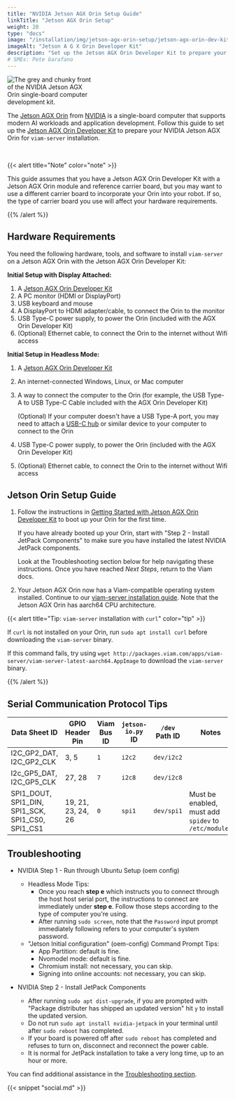 ```yaml
---
title: "NVIDIA Jetson AGX Orin Setup Guide"
linkTitle: "Jetson AGX Orin Setup"
weight: 20
type: "docs"
image: "/installation/img/jetson-agx-orin-setup/jetson-agx-orin-dev-kit.png"
imageAlt: "Jetson A G X Orin Developer Kit"
description: "Set up the Jetson AGX Orin Developer Kit to prepare your NVIDIA Jetson AGX Orin for viam-server installation."
# SMEs: Pete Garafano
---
```


<div class="td-max-width-on-larger-screens">
<img src="../../img/jetson-agx-orin-setup/jetson-agx-orin-dev-kit.png" style="max-width:200px" class="alignright" alt="The grey and chunky front of the NVIDIA Jetson AGX Orin single-board computer development kit."></div>

The [Jetson AGX Orin](https://developer.nvidia.com/embedded/jetson-orin) from [NVIDIA](https://www.nvidia.com/) is a single-board computer that supports modern AI workloads and application development.
Follow this guide to set up the [Jetson AGX Orin Developer Kit](https://developer.nvidia.com/embedded/learn/get-started-jetson-agx-orin-devkit) to prepare your NVIDIA Jetson AGX Orin for `viam-server` installation.

<div style="clear:both;"><br /></div>

{{< alert title="Note" color="note" >}}

This guide assumes that you have a Jetson AGX Orin Developer Kit with a Jetson AGX Orin module and reference carrier board, but you may want to use a different carrier board to incorporate your Orin into your robot.
If so, the type of carrier board you use will affect your hardware requirements.

{{% /alert %}}

## Hardware Requirements

You need the following hardware, tools, and software to install `viam-server` on a Jetson AGX Orin with the Jetson AGX Orin Developer Kit:

**Initial Setup with Display Attached:**

1. A [Jetson AGX Orin Developer Kit](https://www.arrow.com/en/products/945-13730-0000-000/nvidia)
2. A PC monitor (HDMI or DisplayPort)
3. USB keyboard and mouse
4. A DisplayPort to HDMI adapter/cable, to connect the Orin to the monitor
5. USB Type-C power supply, to power the Orin (included with the AGX Orin Developer Kit)
6. (Optional) Ethernet cable, to connect the Orin to the internet without Wifi access

**Initial Setup in Headless Mode:**

1. A [Jetson AGX Orin Developer Kit](https://www.arrow.com/en/products/945-13730-0000-000/nvidia)
2. An internet-connected Windows, Linux, or Mac computer
3. A way to connect the computer to the Orin (for example, the USB Type-A to USB Type-C Cable included with the AGX Orin Developer Kit)

   (Optional) If your computer doesn't have a USB Type-A port, you may need to attach a [USB-C hub](https://toomanyadapters.com/best-usb-hubs/) or similar device to your computer to connect to the Orin

4. USB Type-C power supply, to power the Orin (included with the AGX Orin Developer Kit)
5. (Optional) Ethernet cable, to connect the Orin to the internet without Wifi access

## Jetson Orin Setup Guide

1. Follow the instructions in [Getting Started with Jetson AGX Orin Developer Kit](https://developer.nvidia.com/embedded/learn/get-started-jetson-agx-orin-devkit) to boot up your Orin for the first time.

    If you have already booted up your Orin, start with "Step 2 - Install JetPack Components" to make sure you have installed the latest NVIDIA JetPack components.

    Look at the Troubleshooting section below for help navigating these instructions.
    Once you have reached *Next Steps*, return to the Viam docs.

2. Your Jetson AGX Orin now has a Viam-compatible operating system installed.
    Continue to our [viam-server installation guide](/installation#install-viam-server).
    Note that the Jetson AGX Orin has aarch64 CPU architecture.

{{< alert title="Tip: <code>viam-server</code> installation with <code>curl</code>" color="tip" >}}

If `curl` is not installed on your Orin, run `sudo apt install curl` before downloading the `viam-server` binary.

If this command fails, try using `wget http://packages.viam.com/apps/viam-server/viam-server-latest-aarch64.AppImage` to download the `viam-server` binary.

{{% /alert %}}

## Serial Communication Protocol Tips

| Data Sheet ID | GPIO Header Pin | Viam Bus ID | `jetson-io.py` ID | `/dev` Path ID | Notes |
| ------------- | --------------- | ----------- | ----------------- | ----------- | ----- |
| I2C_GP2_DAT, I2C_GP2_CLK | 3, 5 | `1` | `i2c2` | `dev/i2c2` | |
| I2c_GP5_DAT, I2C_GP5_CLK | 27, 28 | `7` | `i2c8` | `dev/i2c8` | |
| SPI1_DOUT, SPI1_DIN, SPI1_SCK, SPI1_CS0, SPI1_CS1 | 19, 21, 23, 24, 26 | `0` | `spi1` | `dev/spi1` | Must be enabled, must add `spidev` to `/etc/modules` |

## Troubleshooting

- NVIDIA Step 1 - Run through Ubuntu Setup (oem config)
  - Headless Mode Tips:
    - Once you reach **step e** which instructs you to connect through the host host serial port, the instructions to connect are immediately under **step e**.
      Follow those steps according to the type of computer you're using.
    - After running `sudo screen`, note that the `Password` input prompt immediately following refers to your computer's system password.
  - "Jetson Initial configuration" (oem-config) Command Prompt Tips:
    - App Partition: default is fine.
    - Nvomodel mode: default is fine.
    - Chromium install: not necessary, you can skip.
    - Signing into online accounts: not necessary, you can skip.

- NVIDIA Step 2 - Install JetPack Components
  - After running `sudo apt dist-upgrade`, if you are prompted with "Package distributer has shipped an updated version" hit `y` to install the updated version.
  - Do not run `sudo apt install nvidia-jetpack` in your terminal until after `sudo reboot` has completed.
  - If your board is powered off after `sudo reboot` has completed and refuses to turn on, disconnect and reconnect the power cable.
  - It is normal for JetPack installation to take a very long time, up to an hour or more.

You can find additional assistance in the [Troubleshooting section](/appendix/troubleshooting/).

{{< snippet "social.md" >}}
